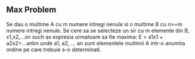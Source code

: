  ## Max Problem
 Se dau o multime A cu m numere intregi nenule si o multime B cu n>=m numere intregi
 nenule. Se cere sa se selecteze un sir cu m elemente din B, x1,x2,...xn such as expresia
 urmatoare sa fie maxima:
 E = a1x1 + a2x2+...anbn
 unde a1, a2, ... an sunt elementele multimii A intr-o anumita ordine pe care trebuie
 s-o determinati.

